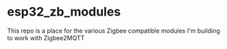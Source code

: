 # esp32_zb_modules
This repo is a place for the various Zigbee compatible modules I'm building to work with Zigbee2MQTT
